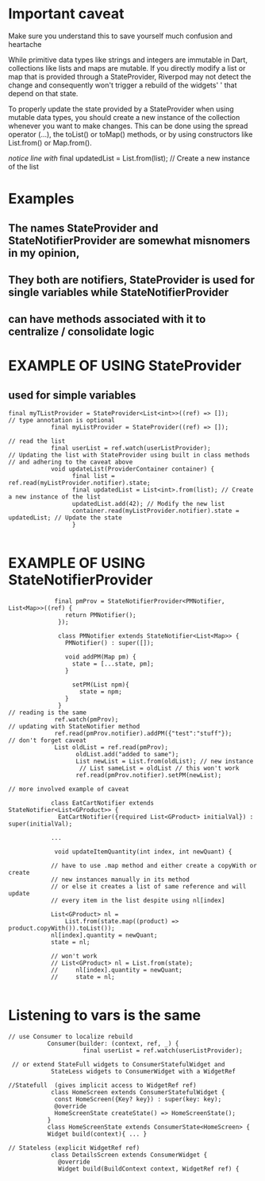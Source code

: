 
# Important caveat
 Make sure you understand this to save yourself much confusion and heartache

 While primitive data types like strings and integers are immutable in Dart,
 collections like lists and maps are mutable. If you directly modify a list
 or map that is provided through a StateProvider, Riverpod may not detect
 the change and consequently won't trigger a rebuild of the widgets'
 ' that depend on that state.
 
To properly update the state provided by a StateProvider when using mutable
 data types, you should create a new instance of the collection whenever you
 want to make changes. This can be done using the spread operator (...), the
 toList() or toMap() methods, or by using constructors like List.from() or Map.from().

*notice line with* final updatedList = List<int>.from(list); // Create a new instance of the list

# Examples

## The names StateProvider and StateNotifierProvider are somewhat misnomers in my opinion,
## They both are notifiers, StateProvider is used for single variables while StateNotifierProvider
## can have methods associated with it to centralize / consolidate logic

# EXAMPLE OF USING StateProvider
## used for simple variables
```
final myTListProvider = StateProvider<List<int>>((ref) => []);
// type annotation is optional
            final myListProvider = StateProvider((ref) => []);
              
// read the list
            final userList = ref.watch(userListProvider);
// Updating the list with StateProvider using built in class methods
// and adhering to the caveat above
            void updateList(ProviderContainer container) {
                  final list = ref.read(myListProvider.notifier).state;
                  final updatedList = List<int>.from(list); // Create a new instance of the list
                  updatedList.add(42); // Modify the new list
                  container.read(myListProvider.notifier).state = updatedList; // Update the state
                  }
    
```

 # EXAMPLE OF USING StateNotifierProvider
``` 
             final pmProv = StateNotifierProvider<PMNotifier, List<Map>>((ref) {
                return PMNotifier();
              });
             
              class PMNotifier extends StateNotifier<List<Map>> {
                PMNotifier() : super([]);
             
                void addPM(Map pm) {
                  state = [...state, pm];
                }
                
                  setPM(List npm){
                    state = npm;
                }
              } 
// reading is the same
             ref.watch(pmProv); 
// updating with StateNotifier method
             ref.read(pmProv.notifier).addPM({"test":"stuff"});
// don't forget caveat
             List oldList = ref.read(pmProv);
                   oldList.add("added to same");
                   List newList = List.from(oldList); // new instance
                    // List sameList = oldList // this won't work
                   ref.read(pmProv.notifier).setPM(newList);

// more involved example of caveat

            class EatCartNotifier extends StateNotifier<List<GProduct>> {
              EatCartNotifier({required List<GProduct> initialVal}) : super(initialVal);
            
            ...
             
             void updateItemQuantity(int index, int newQuant) {
            
            // have to use .map method and either create a copyWith or create
            // new instances manually in its method
            // or else it creates a list of same reference and will update
            // every item in the list despite using nl[index]
            
            List<GProduct> nl =
                List.from(state.map((product) => product.copyWith()).toList());
            nl[index].quantity = newQuant;
            state = nl;
            
            // won't work
            // List<GProduct> nl = List.from(state);
            //     nl[index].quantity = newQuant;
            //     state = nl;


```

# Listening to vars is the same
```
// use Consumer to localize rebuild
           Consumer(builder: (context, ref, _) {
                     final userList = ref.watch(userListProvider);
              
 // or extend StateFull widgets to ConsumerStatefulWidget and
            StateLess widgets to ConsumerWidget with a WidgetRef

//Statefull  (gives implicit access to WidgetRef ref)
            class HomeScreen extends ConsumerStatefulWidget {
             const HomeScreen({Key? key}) : super(key: key);
             @override
             HomeScreenState createState() => HomeScreenState();
           }
           class HomeScreenState extends ConsumerState<HomeScreen> {
           Widget build(context){ ... }

// Stateless (explicit WidgetRef ref)
            class DetailsScreen extends ConsumerWidget {
              @override
              Widget build(BuildContext context, WidgetRef ref) {

```